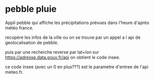 # pebble pluie


Appli pebble qui affiche les précipitations prévues dans l'heure d'après météo france.


recupère les infos de la ville ou on se trouve par un appel a l api de geolocalisation de pebble.

puis par une recherche reverse par lat+lon sur https://adresse.data.gouv.fr/api on obtient le code insee.

ce code insee (avec un 0 en plus???) est le parametre d'entree de l'api meteo.fr.
